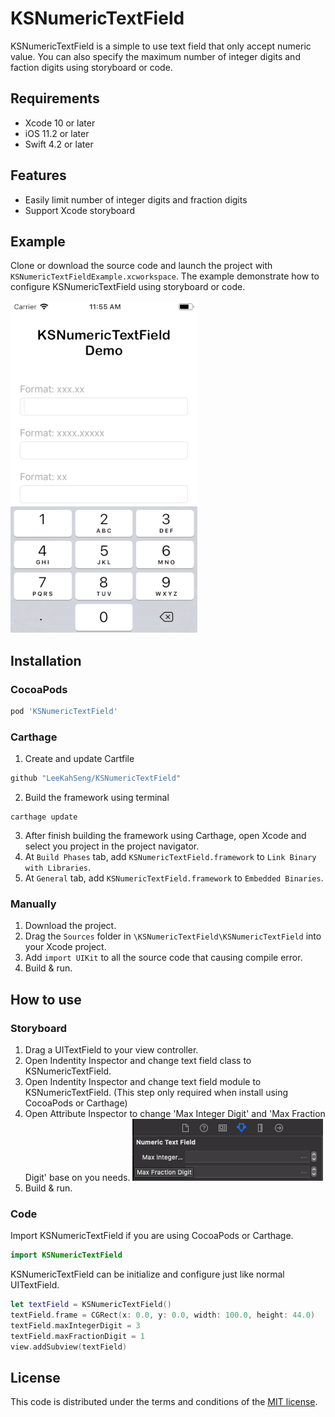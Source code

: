 # KSNumericTextField

KSNumericTextField is a simple to use text field that only accept numeric value. You can also specify the maximum number of integer digits and faction digits using storyboard or code.


## Requirements
* Xcode 10 or later
* iOS 11.2 or later
* Swift 4.2 or later


## Features
* Easily limit number of integer digits and fraction digits
* Support Xcode storyboard


## Example
Clone or download the source code and launch the project with ```KSNumericTextFieldExample.xcworkspace```. The example demonstrate how to configure KSNumericTextField using storyboard or code.

![](README-Assets/demo.gif)


## Installation
### CocoaPods
``` ruby
pod 'KSNumericTextField'
```

### Carthage
1. Create and update Cartfile
``` ruby
github "LeeKahSeng/KSNumericTextField"
```
2. Build the framework using terminal
```
carthage update
```
3. After finish building the framework using Carthage, open Xcode and select you project in the project navigator.
4. At ```Build Phases``` tab, add ```KSNumericTextField.framework``` to ```Link Binary with Libraries```.
5. At ```General``` tab, add ```KSNumericTextField.framework``` to ```Embedded Binaries```.

### Manually
1. Download the project.
2. Drag the ```Sources``` folder in ```\KSNumericTextField\KSNumericTextField``` into your Xcode project.
3. Add ```import UIKit``` to all the source code that causing compile error. 
4. Build & run.

## How to use
### Storyboard
1. Drag a UITextField to your view controller.
2. Open Indentity Inspector and change text field class to KSNumericTextField.
3. Open Indentity Inspector and change text field module to KSNumericTextField. (This step only required when install using CocoaPods or Carthage)
4. Open Attribute Inspector to change 'Max Integer Digit' and 'Max Fraction Digit' base on you needs.
![](README-Assets/AttributeInspector.png)
5. Build & run.

### Code
Import KSNumericTextField if you are using CocoaPods or Carthage.
```swift
import KSNumericTextField
```
KSNumericTextField can be initialize and configure just like normal UITextField.
```swift
let textField = KSNumericTextField()
textField.frame = CGRect(x: 0.0, y: 0.0, width: 100.0, height: 44.0)
textField.maxIntegerDigit = 3
textField.maxFractionDigit = 1
view.addSubview(textField)
```


## License

This code is distributed under the terms and conditions of the [MIT license](LICENSE).
